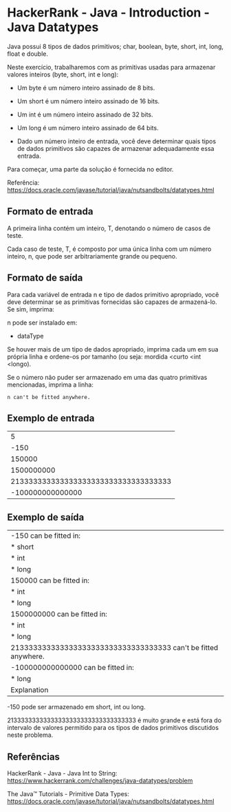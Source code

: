 # HackerRank - Java - Introduction - Java Datatypes

Java possui 8 tipos de dados primitivos; char, boolean, byte, short, int, long, float e double.

Neste exercício, trabalharemos com as primitivas usadas para armazenar valores inteiros (byte, short, int e long):

- Um byte é um número inteiro assinado de 8 bits.
- Um short é um número inteiro assinado de 16 bits.
- Um int é um número inteiro assinado de 32 bits.
- Um long é um número inteiro assinado de 64 bits.

- Dado um número inteiro de entrada, você deve determinar quais tipos de dados primitivos são capazes de armazenar adequadamente essa entrada.

Para começar, uma parte da solução é fornecida no editor.

Referência: https://docs.oracle.com/javase/tutorial/java/nutsandbolts/datatypes.html


## Formato de entrada

A primeira linha contém um inteiro, T, denotando o número de casos de teste.

Cada caso de teste, T, é composto por uma única linha com um número inteiro, n, que pode ser arbitrariamente grande ou pequeno.


## Formato de saída

Para cada variável de entrada n e tipo de dados primitivo apropriado,
você deve determinar se as primitivas fornecidas são capazes de armazená-lo.
Se sim, imprima:

n pode ser instalado em:
* dataType

Se houver mais de um tipo de dados apropriado, imprima cada um em sua própria linha e ordene-os por tamanho
(ou seja: mordida <curto <int <longo).

Se o número não puder ser armazenado em uma das quatro primitivas mencionadas, imprima a linha:

`n can't be fitted anywhere.`


## Exemplo de entrada

|                                      |
|--------------------------------------|
| 5                                    |
| -150                                 |
| 150000                               |
| 1500000000                           |
| 213333333333333333333333333333333333 |
| -100000000000000                     |


## Exemplo de saída

|                                                                |
|----------------------------------------------------------------|
| -150 can be fitted in:                                         |
| * short                                                        |
| * int                                                          |
| * long                                                         |
| 150000 can be fitted in:                                       |
| * int                                                          |
| * long                                                         |
| 1500000000 can be fitted in:                                   |
| * int                                                          |
| * long                                                         |
| 213333333333333333333333333333333333 can't be fitted anywhere. |
| -100000000000000 can be fitted in:                             |
| * long                                                         |
| Explanation                                                    |

-150 pode ser armazenado em short, int ou long.

21333333333333333333333333333333333 é muito grande e está fora do intervalo de valores permitido
para os tipos de dados primitivos discutidos neste problema.


## Referências
HackerRank - Java - Java Int to String:
https://www.hackerrank.com/challenges/java-datatypes/problem

The Java™ Tutorials - Primitive Data Types:
https://docs.oracle.com/javase/tutorial/java/nutsandbolts/datatypes.html